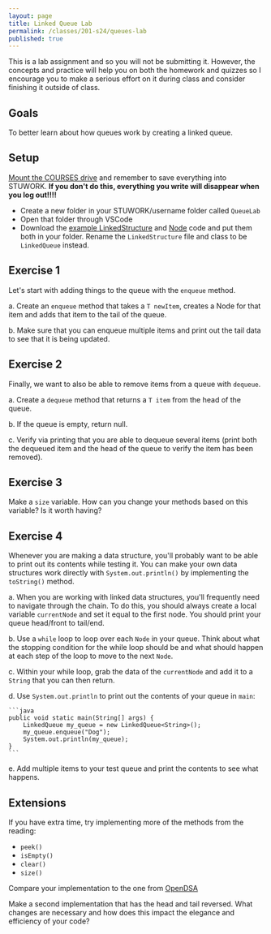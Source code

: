 ```yaml
---
layout: page
title: Linked Queue Lab
permalink: /classes/201-s24/queues-lab
published: true
---
```


This is a lab assignment and so you will not be submitting it. However, the concepts and practice will help you on both the homework and quizzes so I encourage you to make a serious effort on it during class and consider finishing it outside of class.

## Goals
To better learn about how queues work by creating a linked queue.


## Setup
[Mount the COURSES drive](getting-started) and remember to save everything into STUWORK. **If you don't do this, everything you write will disappear when you log out!!!!**
* Create a new folder in your STUWORK/username folder called `QueueLab`
* Open that folder through VSCode
* Download the [example LinkedStructure](LinkedStructure.java) and [Node](Node.java) code and put them both in your folder. Rename the `LinkedStructure` file and class to be `LinkedQueue` instead.

## Exercise 1
Let's start with adding things to the queue with the `enqueue` method.

a. Create an `enqueue` method that takes a `T newItem`, creates a Node for that item and adds that item to the tail of the queue. 

b. Make sure that you can enqueue multiple items and print out the tail data to see that it is being updated.

## Exercise 2

Finally, we want to also be able to remove items from a queue with `dequeue`.

a. Create a `dequeue` method that returns a `T item` from the head of the queue.

b. If the queue is empty, return null.

c. Verify via printing that you are able to dequeue several items (print both the dequeued item and the head of the queue to verify the item has been removed).

## Exercise 3
Make a `size` variable. How can you change your methods based on this variable? Is it worth having?

## Exercise 4
Whenever you are making a data structure, you'll probably want to be able to print out its contents while testing it.
You can make your own data structures work directly with `System.out.println()` by implementing the `toString()` method.

a. When you are working with linked data structures, you'll frequently need to navigate through the chain. To do this, you should always create a local variable `currentNode` and set it equal to the first node. You should print your queue head/front to tail/end.

b. Use a `while` loop to loop over each `Node` in your queue. Think about what the stopping condition for the while loop should be and what should happen at each step of the loop to move to the next `Node`.

c. Within your while loop, grab the data of the `currentNode` and add it to a `String` that you can then return.

d. Use `System.out.println` to print out the contents of your queue in `main`:

    ```java
    public void static main(String[] args) {
        LinkedQueue my_queue = new LinkedQueue<String>();
        my_queue.enqueue("Dog");
        System.out.println(my_queue);
    }
    ```

e. Add multiple items to your test queue and print the contents to see what happens.


## Extensions
If you have extra time, try implementing more of the methods from the reading:
* `peek()`
* `isEmpty()`
* `clear()`
* `size()`

Compare your implementation to the one from [OpenDSA](https://opendsa-server.cs.vt.edu/OpenDSA/Books/CS2/html/QueueLinked.html)

Make a second implementation that has the head and tail reversed. What changes are necessary and how does this impact the elegance and efficiency of your code?